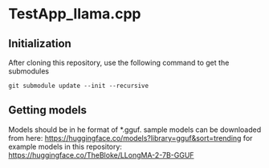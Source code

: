 # TestApp_llama.cpp

## Initialization 
After cloning this repository, use the following command to get the submodules

```
git submodule update --init --recursive
```

## Getting models

Models should be in he format of *.gguf.
sample models can be downloaded from here: https://huggingface.co/models?library=gguf&sort=trending
for example models in this repository: https://huggingface.co/TheBloke/LLongMA-2-7B-GGUF

